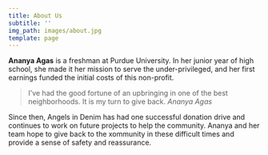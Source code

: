 ```yaml
---
title: About Us
subtitle: ''
img_path: images/about.jpg
template: page
---
```


**Ananya Agas** is a  freshman at Purdue University. In her junior year of high school, she made it her mission to serve the under-privileged, and her first earnings funded the initial costs of this non-profit. 

>I’ve had the good fortune of an upbringing in one of the best neighborhoods. It is my turn to give back. <cite>Ananya Agas</cite>

Since then, Angels in Denim has had one successful donation drive and continues to work on future projects to help the community. Ananya and her team hope to give back to the xommunity in these difficult times and provide a sense of safety and reassurance. 

